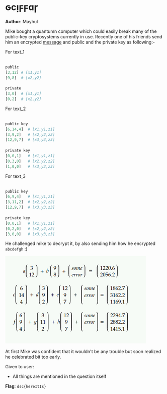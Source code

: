 # ԍcᴉϝϝɑɼ

**Author**: Mayhul

Mike bought a quantumn computer which could easily break many of the public-key cryptosystems currently in use. Recently one of his friends send him an encrypted [message](https://www.math3d.org/ujb54miYM) and public and the private key as following:-

For text_1
```python

public
[3,12] # [x1,y1]
[9,8]  # [x2,y2]

private
[3,0]  # [x1,y1]
[0,2]  # [x2,y2]

```

For text_2
```python

public key
[6,14,4]  # [x1,y1,z1]
[3,9,2]   # [x2,y2,z2]
[12,9,7]  # [x3,y3,z3]

private key
[0,0,1]   # [x1,y1,z1]
[0,3,0]   # [x2,y2,z2]
[1,0,0]   # [x3,y3,z3]

``` 
For text_3
```python

public key
[6,9,4]   # [x1,y1,z1]
[3,11,2]  # [x2,y2,z2]
[12,9,7]  # [x3,y3,z3]

private key
[0,0,1]   # [x1,y1,z1]
[0,2,0]   # [x2,y2,z2]
[3,0,0]   # [x3,y3,z3]


```

He challenged mike to decrypt it, by also sending him how he encrypted `abcdefgh` :)

![](./solution/static/1.png)

At first Mike was confident that it wouldn't be any trouble but soon realized he celebrated bit too early.

Given to user:
- All things are mentioned in the question itself

**Flag**: `dsc{hereItIs}`
